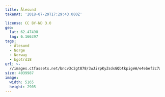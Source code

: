 ```yaml
---
title: Ålesund
takenAt: '2018-07-29T17:29:43.000Z'

license: CC BY-ND 3.0
geo:
  lat: 62.47498
  lng: 6.166397
tags:
  - Ålesund
  - Norge
  - Norway
  - bgotrd18
url: >-
  //images.ctfassets.net/bncv3c2gt878/3wJirpKyZsdxGQbtkpigeW/e4ebef2c7aaed1add296c6df37e48566/lesund_43142048414_o
size: 4039987
image:
  width: 5165
  height: 2905
---
```

